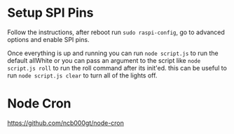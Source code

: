 Setup SPI Pins
== 
Follow the instructions, after reboot run `sudo raspi-config`, go to advanced options and enable SPI pins.

Once everything is up and running you can run `node script.js` to run the default allWhite or you can pass an argument to
the script like `node script.js roll` to run the roll command after its init'ed. this can be useful to run
`node script.js clear` to turn all of the lights off.

Node Cron
==
https://github.com/ncb000gt/node-cron